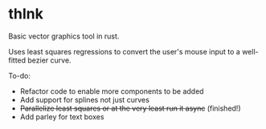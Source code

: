 # thInk

Basic vector graphics tool in rust.

Uses least squares regressions to convert the user's mouse input to a well-fitted bezier curve.

To-do:
- Refactor code to enable more components to be added
- Add support for splines not just curves
- ~~Parallelize least squares or at the very least run it async~~ (finished!)
- Add parley for text boxes
